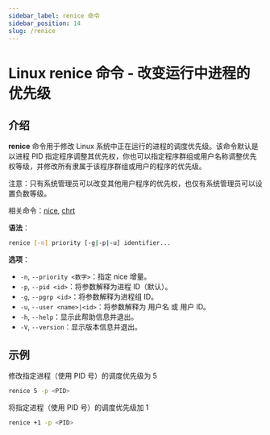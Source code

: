 ```yaml
---
sidebar_label: renice 命令
sidebar_position: 14
slug: /renice
---
```


# Linux renice 命令 - 改变运行中进程的优先级



## 介绍

**renice** 命令用于修改 Linux 系统中正在运行的进程的调度优先级。该命令默认是以进程 PID 指定程序调整其优先权，你也可以指定程序群组或用户名称调整优先权等级，并修改所有隶属于该程序群组或用户的程序的优先级。

注意：只有系统管理员可以改变其他用户程序的优先权，也仅有系统管理员可以设置负数等级。

相关命令：[nice](/linux-command/nice), [chrt](/linux-command/chrt)

**语法**：

```bash
renice [-n] priority [-g|-p|-u] identifier...
```

**选项**：

- `-n`, `--priority <数字>`：指定 nice 增量。
- `-p`, `--pid <id>`：将参数解释为进程 ID（默认）。
- `-g`, `--pgrp <id>`：将参数解释为进程组 ID。
- `-u`, `--user <name>|<id>`：将参数解释为 用户名 或 用户 ID。
- `-h`, `--help`：显示此帮助信息并退出。
- `-V`, `--version`：显示版本信息并退出。



## 示例

修改指定进程（使用 PID 号）的调度优先级为 5

```bash
renice 5 -p <PID>
```

将指定进程（使用 PID 号）的调度优先级加 1

```bash
renice +1 -p <PID>
```


